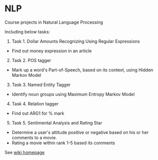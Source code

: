 NLP
===

Course projects in Natural Language Processing

Including below tasks:

1. Task 1. Dollar Amounts Recognizing Using Regular Expressions
 * Find out money expression in an article
2. Task 2. POS tagger
 * Mark up a word's Part-of-Speech, based on its context, using Hidden Markov Model
3. Task 3. Named Entity Tagger
 * Identify noun groups using Maximum Entropy Markov Model
4. Task 4. Relation tagger
 * Find out ARG1 for % mark
5. Task 5. Sentimental Analysis and Rating Star
 * Determine a user's attitude positive or negative based on his or her comments to a movie.
 * Rating a movie within rank 1-5 based its comments

See [wiki homepage](https://github.com/danielwuz/NLP/wiki)